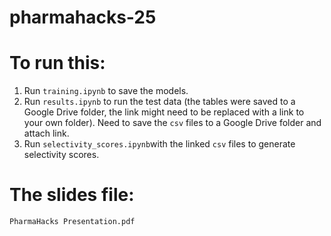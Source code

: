 # pharmahacks-25

# To run this:

1. Run `training.ipynb` to save the models.
2. Run `results.ipynb` to run the test data (the tables were saved to a Google Drive folder, the link might need to be replaced with a link to your own folder). Need to save the `csv` files to a Google Drive folder and attach link.
3. Run `selectivity_scores.ipynb`with the linked `csv` files to generate selectivity scores.

# The slides file:
`PharmaHacks Presentation.pdf`
